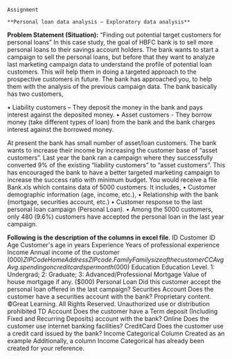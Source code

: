                                                                                                   Assignment
                                                                  **Personal loan data analysis – Exploratory data analysis**
**Problem Statement (Situation):**
“Finding out potential target customers for personal loans”
In this case study, the goal of HBFC bank is to sell more personal loans to their savings account
holders. The bank wants to start a campaign to sell the personal loans, but before that they
want to analyze last marketing campaign data to understand the profile of potential loan
customers. This will help them in doing a targeted approach to the prospective customers in
future. The bank has approached you, to help them with the analysis of the previous campaign
data. The bank basically has two customers,

• Liability customers – They deposit the money in the bank and pays interest against
the deposited money.
• Asset customers - They borrow money (take different types of loan) from the bank
and the bank charges interest against the borrowed money.

At present the bank has small number of asset/loan customers. The bank wants to increase
their income by increasing the customer base of “asset customers”. Last year the bank ran a
campaign where they successfully converted 9% of the existing “liability customers” to “asset
customers”. This has encouraged the bank to have a better targeted marketing campaign to
increase the success ratio with minimum budget.
You would receive a file Bank.xls which contains data of 5000 customers. It includes,
• Customer demographic information (age, income, etc.),
• Relationship with the bank (mortgage, securities account, etc.)
• Customer response to the last personal loan campaign (Personal Loan).
• Among the 5000 customers, only 480 (9.6%) customers have accepted the personal
loan in the last year campaign.

**Following is the description of the columns in excel file**.
ID Customer ID
Age Customer's age in years
Experience Years of professional experience
Income Annual income of the customer ($000)
ZIPCode Home Address ZIP code.
Family Family size of the customer
CCAvg Avg. spending on credit cards per month ($000)
Education Education Level. 1: Undergrad; 2: Graduate; 3:
Advanced/Professional
Mortgage Value of house mortgage if any. ($000)
Personal Loan Did this customer accept the personal loan offered in the
last campaign?
Securities Account Does the customer have a securities account with the bank?
Proprietary content. ©Great Learning. All Rights Reserved. Unauthorized use or distribution prohibited
TD Account Does the customer have a Term deposit (Including Fixed
and Recurring Deposits) account with the bank?
Online Does the customer use internet banking facilities?
CreditCard Does the customer use a credit card issued by the bank?
Income
Categorical Column Created as an example
Additionally, a column Income Categorical has already been created for your reference.
